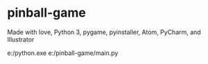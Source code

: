 # pinball-game
Made with love, Python 3, pygame, pyinstaller, Atom, PyCharm, and Illustrator


e:/python.exe e:/pinball-game/main.py